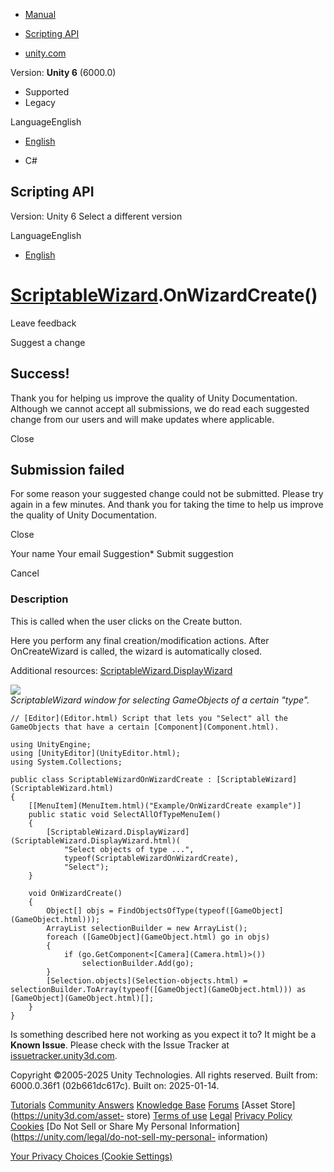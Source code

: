 [ ]()

  * [Manual](../Manual/index.html)
  * [Scripting API](../ScriptReference/index.html)

  * [unity.com](https://unity.com/)

Version: **Unity 6** (6000.0)

  * Supported
  * Legacy

LanguageEnglish

  * [English]()

  * C#

[ ](https://docs.unity3d.com)

## Scripting API

Version: Unity 6 Select a different version

LanguageEnglish

  * [English]()

#  [ScriptableWizard](ScriptableWizard.html).OnWizardCreate()

Leave feedback

Suggest a change

## Success!

Thank you for helping us improve the quality of Unity Documentation. Although
we cannot accept all submissions, we do read each suggested change from our
users and will make updates where applicable.

Close

## Submission failed

For some reason your suggested change could not be submitted. Please <a>try
again</a> in a few minutes. And thank you for taking the time to help us
improve the quality of Unity Documentation.

Close

Your name Your email Suggestion* Submit suggestion

Cancel

[ ]()

### Description

This is called when the user clicks on the Create button.

Here you perform any final creation/modification actions. After OnCreateWizard
is called, the wizard is automatically closed.  
  
Additional resources:
[ScriptableWizard.DisplayWizard](ScriptableWizard.DisplayWizard.html)  
  
![](../StaticFiles/ScriptRefImages/ScriptableWizardOnWizardCreate.png)  
_ScriptableWizard window for selecting GameObjects of a certain "type"._

    
    
    // [Editor](Editor.html) Script that lets you "Select" all the GameObjects that have a certain [Component](Component.html).  
      
    using UnityEngine;
    using [UnityEditor](UnityEditor.html);
    using System.Collections;  
      
    public class ScriptableWizardOnWizardCreate : [ScriptableWizard](ScriptableWizard.html)
    {
        [[MenuItem](MenuItem.html)("Example/OnWizardCreate example")]
        public static void SelectAllOfTypeMenuIem()
        {
            [ScriptableWizard.DisplayWizard](ScriptableWizard.DisplayWizard.html)(
                "Select objects of type ...",
                typeof(ScriptableWizardOnWizardCreate),
                "Select");
        }  
      
        void OnWizardCreate()
        {
            Object[] objs = FindObjectsOfType(typeof([GameObject](GameObject.html)));
            ArrayList selectionBuilder = new ArrayList();
            foreach ([GameObject](GameObject.html) go in objs)
            {
                if (go.GetComponent<[Camera](Camera.html)>())
                    selectionBuilder.Add(go);
            }
            [Selection.objects](Selection-objects.html) = selectionBuilder.ToArray(typeof([GameObject](GameObject.html))) as [GameObject](GameObject.html)[];
        }
    }
    

Is something described here not working as you expect it to? It might be a
**Known Issue**. Please check with the Issue Tracker at
[issuetracker.unity3d.com](https://issuetracker.unity3d.com).

Copyright ©2005-2025 Unity Technologies. All rights reserved. Built from:
6000.0.36f1 (02b661dc617c). Built on: 2025-01-14.

[Tutorials](https://unity3d.com/learn) [Community
Answers](https://answers.unity3d.com) [Knowledge
Base](https://support.unity3d.com/hc/en-us)
[Forums](https://forum.unity3d.com) [Asset Store](https://unity3d.com/asset-
store) [Terms of use](https://docs.unity3d.com/Manual/TermsOfUse.html)
[Legal](https://unity.com/legal) [Privacy
Policy](https://unity.com/legal/privacy-policy)
[Cookies](https://unity.com/legal/cookie-policy) [Do Not Sell or Share My
Personal Information](https://unity.com/legal/do-not-sell-my-personal-
information)

[Your Privacy Choices (Cookie Settings)](javascript:void\(0\);)

